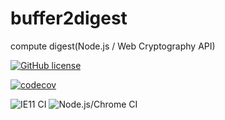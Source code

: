 # buffer2digest
compute digest(Node.js / Web Cryptography API)

[![GitHub license](https://img.shields.io/github/license/takanoriyanagitani/buffer2digest)](https://github.com/takanoriyanagitani/buffer2digest/blob/master/LICENSE)


[![codecov](https://codecov.io/gh/takanoriyanagitani/buffer2digest/branch/master/graph/badge.svg)](https://codecov.io/gh/takanoriyanagitani/buffer2digest)

![IE11 CI](https://github.com/takanoriyanagitani/buffer2digest/workflows/IE11%20CI/badge.svg)
![Node.js/Chrome CI](https://github.com/takanoriyanagitani/buffer2digest/workflows/Node.js/Chrome%20CI/badge.svg)
